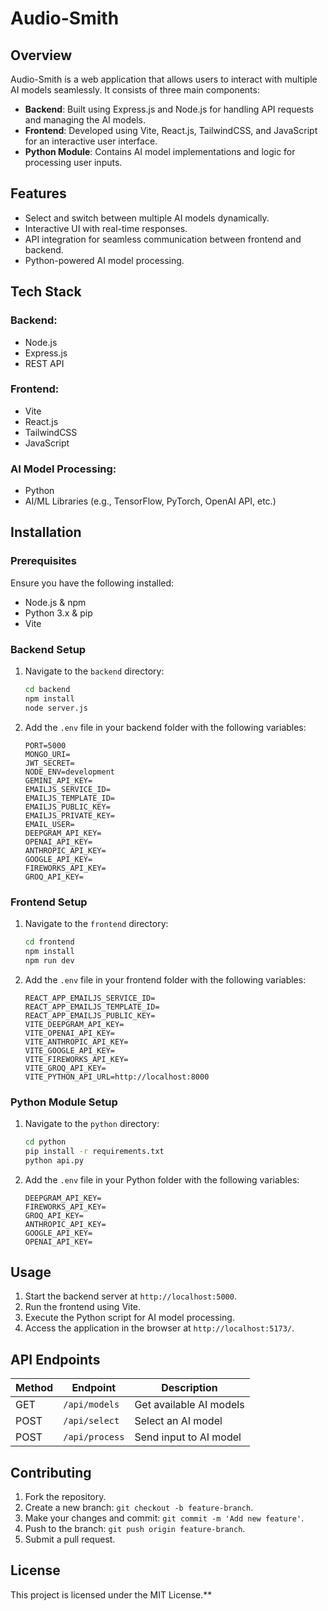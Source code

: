 # Audio-Smith

## Overview
Audio-Smith is a web application that allows users to interact with multiple AI models seamlessly. It consists of three main components:
- **Backend**: Built using Express.js and Node.js for handling API requests and managing the AI models.
- **Frontend**: Developed using Vite, React.js, TailwindCSS, and JavaScript for an interactive user interface.
- **Python Module**: Contains AI model implementations and logic for processing user inputs.

## Features
- Select and switch between multiple AI models dynamically.
- Interactive UI with real-time responses.
- API integration for seamless communication between frontend and backend.
- Python-powered AI model processing.

## Tech Stack
### Backend:
- Node.js
- Express.js
- REST API

### Frontend:
- Vite
- React.js
- TailwindCSS
- JavaScript

### AI Model Processing:
- Python
- AI/ML Libraries (e.g., TensorFlow, PyTorch, OpenAI API, etc.)

## Installation
### Prerequisites
Ensure you have the following installed:
- Node.js & npm
- Python 3.x & pip
- Vite

### Backend Setup
1. Navigate to the `backend` directory:
   ```bash
   cd backend
   npm install
   node server.js
   ```
2. Add the `.env` file in your backend folder with the following variables:
   ```env
   PORT=5000
   MONGO_URI=
   JWT_SECRET=
   NODE_ENV=development
   GEMINI_API_KEY=
   EMAILJS_SERVICE_ID=
   EMAILJS_TEMPLATE_ID=
   EMAILJS_PUBLIC_KEY=
   EMAILJS_PRIVATE_KEY=
   EMAIL_USER=
   DEEPGRAM_API_KEY=
   OPENAI_API_KEY=
   ANTHROPIC_API_KEY=
   GOOGLE_API_KEY=
   FIREWORKS_API_KEY=
   GROQ_API_KEY=
   ```

### Frontend Setup
1. Navigate to the `frontend` directory:
   ```bash
   cd frontend
   npm install
   npm run dev
   ```
2. Add the `.env` file in your frontend folder with the following variables:
   ```env
   REACT_APP_EMAILJS_SERVICE_ID=
   REACT_APP_EMAILJS_TEMPLATE_ID=
   REACT_APP_EMAILJS_PUBLIC_KEY=
   VITE_DEEPGRAM_API_KEY=
   VITE_OPENAI_API_KEY=
   VITE_ANTHROPIC_API_KEY=
   VITE_GOOGLE_API_KEY=
   VITE_FIREWORKS_API_KEY=
   VITE_GROQ_API_KEY=
   VITE_PYTHON_API_URL=http://localhost:8000  
   ```

### Python Module Setup
1. Navigate to the `python` directory:
   ```bash
   cd python
   pip install -r requirements.txt
   python api.py
   ```
2. Add the `.env` file in your Python folder with the following variables:
   ```env
   DEEPGRAM_API_KEY=
   FIREWORKS_API_KEY=
   GROQ_API_KEY=
   ANTHROPIC_API_KEY=
   GOOGLE_API_KEY=
   OPENAI_API_KEY=
   ```

## Usage
1. Start the backend server at `http://localhost:5000`.
2. Run the frontend using Vite.
3. Execute the Python script for AI model processing.
4. Access the application in the browser at `http://localhost:5173/`.

## API Endpoints
| Method | Endpoint | Description |
|--------|----------|-------------|
| GET    | `/api/models` | Get available AI models |
| POST   | `/api/select` | Select an AI model |
| POST   | `/api/process` | Send input to AI model |

## Contributing
1. Fork the repository.
2. Create a new branch: `git checkout -b feature-branch`.
3. Make your changes and commit: `git commit -m 'Add new feature'`.
4. Push to the branch: `git push origin feature-branch`.
5. Submit a pull request.

## License
This project is licensed under the MIT License.**
